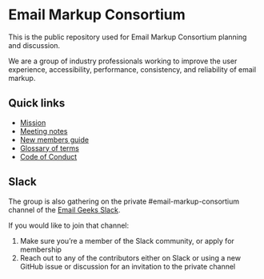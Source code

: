 # Email Markup Consortium

This is the public repository used for Email Markup Consortium planning and discussion.

We are a group of industry professionals working to improve the user experience, accessibility, performance, consistency, and reliability of email markup.

## Quick links

- [Mission](mission.md)
- [Meeting notes](meeting-notes)
- [New members guide](new-member-welcome.md)
- [Glossary of terms](glossary.md)
- [Code of Conduct](code-of-conduct.md)

## Slack

The group is also gathering on the private #email-markup-consortium channel of the [Email Geeks Slack](https://email.geeks.chat/).

If you would like to join that channel:

1. Make sure you’re a member of the Slack community, or apply for membership
2. Reach out to any of the contributors either on Slack or using a new GitHub issue or discussion for an invitation to the private channel
